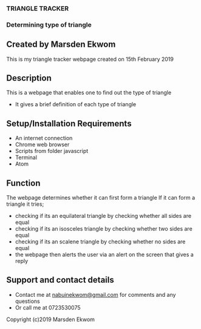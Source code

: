 ### TRIANGLE TRACKER
### Determining type of triangle
## Created by Marsden Ekwom
This is my triangle tracker webpage created on 15th February 2019

## Description
This is a webpage that enables one to find out the type of triangle
* It gives a brief definition of each type of triangle


## Setup/Installation Requirements
* An internet connection
* Chrome web browser
* Scripts from folder javascript
* Terminal
* Atom

## Function
The webpage determines whether it can first form a triangle
If it can form a triangle it tries;
* checking if its an equilateral triangle by checking whether all sides are equal
* checking if its an isosceles triangle by checking whether two sides are equal
* checking if its an scalene triangle by checking whether no sides are equal
* the webpage then alerts the user via an alert on the screen that gives a reply

## Support and contact details
* Contact me at nabuinekwom@gmail.com for comments and any questions
* Or call me at 0723530075

Copyright (c)2019 Marsden Ekwom
